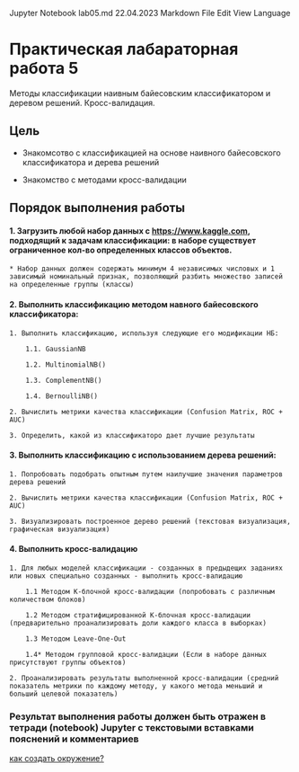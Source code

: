 Jupyter Notebook
lab05.md
22.04.2023
Markdown
File
Edit
View
Language

# Практическая лабараторная работа 5

Методы классификации наивным байесовским классификатором и деревом решений. Кросс-валидация.

## Цель

* Знакомсотво с классификацией на основе наивного байесовского классификатора и дерева решений

* Знакомство с методами кросс-валидации


## Порядок выполнения работы


#### 1. Загрузить любой набор данных с https://www.kaggle.com, подходящий к задачам классификации: в наборе существует ограниченное кол-во определенных классов объектов.

    * Набор данных должен содержать минимум 4 независимых числовых и 1 зависимый номинальный признак, позволяющий разбить множество записей на определенные группы (классы)


#### 2. Выполнить классификацию методом навного байесовского классификатора:

    1. Выполнить классификацию, используя следующие его модификации НБ:

        1.1. GaussianNB

        1.2. MultinomialNB()

        1.3. ComplementNB()
        
        1.4. BernoulliNB()
		
	2. Вычислить метрики качества классификации (Confusion Matrix, ROC + AUC)
		
	3. Определить, какой из классификаторо дает лучшие результаты


#### 3. Выполнить классификацию с использованием дерева решений:

    1. Попробовать подобрать опытным путем наилучшие значения параметров дерева решений

	2. Вычислить метрики качества классификации (Confusion Matrix, ROC + AUC)
	
	3. Визуализировать построенное дерево решений (текстовая визуализация, графическая визуализация)


#### 4. Выполнить кросс-валидацию 

	1. Для любых моделей классификации - созданных в предыдещих заданиях или новых специально созданных - выполнить кросс-валидацию
	
		1.1 Методом K-блочной кросс-валидации (попробовать с различным количеством блоков)
		
		1.2 Методом стратифицированной K-блочная кросс-валидации (предварительно проанализировать доли каждого класса в выборках)
        
        1.3 Методом Leave-One-Out 
		
		1.4* Методом групповой кросс-валидации (Если в наборе данных присутствуют группы объектов)
        
    2. Проанализировать результаты выполненной кросс-валидации (средний показатель метрики по каждому методу, у какого метода меньший и больший целевой показатель) 
		
	
### **Результат выполнения работы должен быть отражен в тетради (notebook) Jupyter с текстовыми вставками пояснений и комментариев**


[как создать окружение?](https://github.com/Letch49/ML_VVSU_2023/blob/main/make_env.md)


